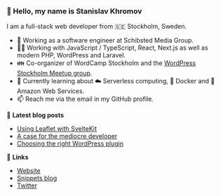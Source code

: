 ### 👋 Hello, my name is Stanislav Khromov

I am a full-stack web developer from 🇸🇪 Stockholm, Sweden.

- 🔭 Working as a software engineer at Schibsted Media Group.
- 👨‍💻️ Working with JavaScript / TypeScript, React, Next.js as well as modern PHP, WordPress and Laravel.
- 👪 Co-organizer of WordCamp Stockholm and the [WordPress Stockholm Meetup group](https://www.meetup.com/WordPress-Stockholm/).
- 🌱 Currently learning about ☁️ Serverless computing, 🐳 Docker and 🔶 Amazon Web Services.
- 📫 Reach me via the email in my GitHub profile.

📕 **Latest blog posts**

<!-- BLOG-POST-LIST:START -->
- [Using Leaflet with SvelteKit](https://khromov.se/using-leaflet-with-sveltekit/)
- [A case for the mediocre developer](https://khromov.se/a-case-for-the-mediocre-developer/)
- [Choosing the right WordPress plugin](https://khromov.se/choosing-right-wordpress-plugin/)
<!-- BLOG-POST-LIST:END -->

🔗 **Links**

- [Website](https://khromov.se/)
- [Snippets blog](https://snippets.khromov.se/)
- [Twitter](https://twitter.com/khromov/)
